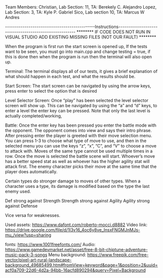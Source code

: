 Team Members:
              Christian, Lab Section: 11, TA: Berekely C.
              Alejandro Lopez, Lab Section: 3, TA: Kyle P.
              Gabriel Sico, Lab section 10, TA: Marcus W
              Andres

----------------------------------------------Instructions--------------------------------------------------------
******** IF CODE DOES NOT RUN IN VISUAL STUDIO ADD EXISTING MISSING FILES (NOT OUR FAULT) ********

When the program is first run the start screen is opened up, If the tests want to be seen, you must go into main.cpp and change testing = true, if this is done then when the program is run then the terminal will also open up.

Terminal: The terminal displays all of our tests, it gives a brief explanation of what should happen in each test, and what the results should be. 

Start Screen: The start screen can be navigated by using the arrow keys, press enter to select the option that is desired

Level Selector Screen: Once “play” has been selected the level selector screen will show up. This can be navigated by using the “a” and “d” keys, to enter a level the enter key can be pressed. Note that only the last level is actually completed/working, 

Battle: Once the enter key has been pressed you enter the battle mode with the opponent. The opponent comes into view and says their intro phrase. After pressing enter the player is greeted with their move selection menu. You can press 1-3 to choose what type of move to use, and then in the selected menu you can use the keys “z”, “x”, “C”, and “V” to choose a move to attack with. Moves of the same type cannot be used multiple times in a row. Once the move is selected the battle scene will start. Whoever’s move has a better speed stat as well as whoever has the higher agility stat will attack first. The enemy character picks their move at the same time that the player does automatically. 

Certain types do stronger damage to moves of other types. When a character uses a type, its damage is modified based on the type the last enemy used. 

Def strong against Strength
Strength strong against Agility
Agility strong against Defense

Vice versa for weaknesses.

Used assets:
https://www.dafont.com/roberto-mocci.d8882 
Video link: 
https://drive.google.com/file/d/1I3v16_4oc6y8ve_InsxFNGMJnMJs-mu_/view?usp=sharing 

fonts: https://www.1001freefonts.com/ Audio: https://www.gamedevmarket.net/asset/free-8-bit-chiptune-adventure-music-pack-3-songs Menu background: https://www.freepik.com/free-vector/pixel-art-rural-landscape-background_49685499.htm#fromView=keyword&page=1&position=2&uuid=acf0a709-22d6-4d2a-94bb-16acfd890294&query=Pixel+Background
